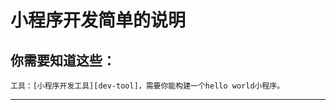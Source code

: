 # 小程序开发简单的说明

## 你需要知道这些：

	工具：[小程序开发工具][dev-tool]，需要你能构建一个hello world小程序。
	





--------------------------------------------
[dev-tool]:https://developers.weixin.qq.com/miniprogram/dev/devtools/download.html '这是小程序开发工具的链接'
